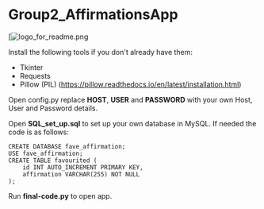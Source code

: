 # Group2_AffirmationsApp

[![logo_for_readme.png](Images/logo_for_readme.png)

Install the following tools if you don't already have them: <br>
- Tkinter 
- Requests 
- Pillow (PIL) (https://pillow.readthedocs.io/en/latest/installation.html)

Open config.py replace **HOST**, **USER** and **PASSWORD** with your own 
Host, User and Password details. 

Open **SQL_set_up.sql** to set up your own database in MySQL. If needed the code is as follows:

```
CREATE DATABASE fave_affirmation;
USE fave_affirmation;
CREATE TABLE favourited (
    id INT AUTO_INCREMENT PRIMARY KEY,
    affirmation VARCHAR(255) NOT NULL
); 
```

Run **final-code.py** to open app.
